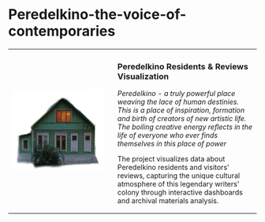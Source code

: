 # Peredelkino-the-voice-of-contemporaries
<table>
  <tr>
    <td width="40%">
      <img src="Обложка.png" alt="Peredelkino" width="100%" style="border-radius:8px"/>
    </td>
    <td width="60%" style="padding-left:20px">
      <h3>Peredelkino Residents & Reviews Visualization</h3>
      <p><em>Peredelkino - a truly powerful place weaving the lace of human destinies. This is a place of inspiration, formation and birth of creators of new artistic life. The boiling creative energy reflects in the life of everyone who ever finds themselves in this place of power</em></p>
      <p>The project visualizes data about Peredelkino residents and visitors' reviews, capturing the unique cultural atmosphere of this legendary writers' colony through interactive dashboards and archival materials analysis.</p>
    </td>
  </tr>
</table>
